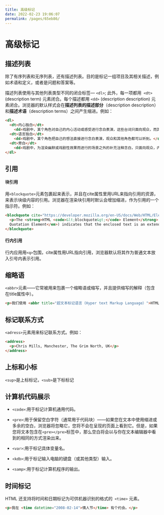 ```yaml
---
title: 高级标记
date: 2022-02-23 19:06:07
permalink: /pages/65eb86/
---
```

# 高级标记

## 描述列表

除了有序列表和无序列表，还有描述列表。目的是标记一组项目及其相关描述，例如术语和定义，或者是问题和答案等。

描述列表使用与其他列表类型不同的闭合标签— `<dl>`; 此外，每一项都用` <dt>` (description term) 元素闭合。每个描述都用 `<dd>` (description description) 元素闭合。浏览器的默认样式会在**描述列表的描述部分**（description description）和**描述术语**（description terms）之间产生缩进。例如：

```html
<dl>
  <dt>内心独白</dt>
    <dd>戏剧中，某个角色对自己的内心活动或感受进行念白表演，这些台词只面向观众，而其他角色不会听到。</dd>
  <dt>语言独白</dt>
    <dd>戏剧中，某个角色把自己的想法直接进行念白表演，观众和其他角色都可以听到。</dd>
  <dt>旁白</dt>
    <dd>戏剧中，为渲染幽默或戏剧性效果而进行的场景之外的补充注释念白，只面向观众，内容一般都是角色的感受、想法、以及一些背景信息等。</dd>
</dl>
```

## 引用

#### 块引用

用`<blockquote>`元素包裹起来表示，并且在cite属性里用URL来指向引用的资源，来表示块级内容的引用。浏览器在渲染块引用时默认会增加缩进，作为引用的一个指示符。例如：

```html
<blockquote cite="https://developer.mozilla.org/en-US/docs/Web/HTML/Element/blockquote">
  <p>The <strong>HTML <code>&lt;blockquote&gt;</code> Element</strong> (or <em>HTML Block
  Quotation Element</em>) indicates that the enclosed text is an extended quotation.</p>
</blockquote>
```

#### 行内引用

行内应用用`<q>`包围，cite属性用URL指向引用，浏览器默认将其作为普通文本放入引号内表示引用。

## 缩略语

`<abbr>`元素——它常被用来包裹一个缩略语或缩写，并且提供缩写的解释（包含在title属性中）。

```html
<p>我们使用 <abbr title="超文本标记语言（Hyper text Markup Language）">HTML</abbr> 来组织网页文档。</p>
```

## 标记联系方式

`<adress>`元素用来标记联系方式。例如：

```html
<address>
  <p>Chris Mills, Manchester, The Grim North, UK</p>
</address>
```

## 上标和小标

`<sup>`是上标标记，`<sub>`是下标标记

## 计算机代码展示

- `<code>`:用于标记计算机通用代码。

- `<pre>`:用于保留空白字符（通常用于代码块）——如果您在文本中使用缩进或多余的空白，浏览器将忽略它，您将不会在呈现的页面上看到它。但是，如果您将文本包含在`<pre></pre>`标签中，那么空白将会以与你在文本编辑器中看到的相同的方式渲染出来。

- `<var>`:用于标记具体变量名。

- `<kdb>`:用于标记输入电脑的键盘（或其他类型）输入。

- `<samp>`:用于标记计算机程序的输出。

## 时间标记

HTML 还支持将时间和日期标记为可供机器识别的格式的` <time>` 元素。

```html
<p>我在 <time datetime="2008-02-14">情人节</time> 有个约会。</p>
```